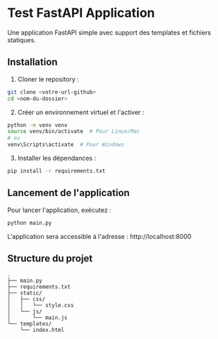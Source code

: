 # Test FastAPI Application

Une application FastAPI simple avec support des templates et fichiers statiques.

## Installation

1. Cloner le repository :

```bash
git clone <votre-url-github>
cd <nom-du-dossier>
```

2. Créer un environnement virtuel et l'activer :

```bash
python -m venv venv
source venv/bin/activate  # Pour Linux/Mac
# ou
venv\Scripts\activate  # Pour Windows
```

3. Installer les dépendances :

```bash
pip install -r requirements.txt
```

## Lancement de l'application

Pour lancer l'application, exécutez :

```bash
python main.py
```

L'application sera accessible à l'adresse : http://localhost:8000

## Structure du projet

```
.
├── main.py
├── requirements.txt
├── static/
│   ├── css/
│   │   └── style.css
│   └── js/
│       └── main.js
└── templates/
    └── index.html
```
